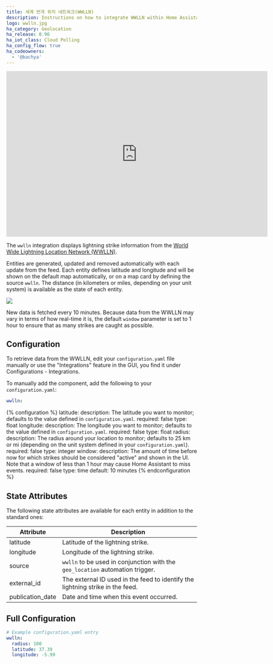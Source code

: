 ```yaml
---
title: 세계 번개 위치 네트워크(WWLLN)
description: Instructions on how to integrate WWLLN within Home Assistant.
logo: wwlln.jpg
ha_category: Geolocation
ha_release: 0.96
ha_iot_class: Cloud Polling
ha_config_flow: true
ha_codeowners:
  - '@bachya'
---
```


<iframe width="690" height="437" src="https://www.youtube.com/embed/k9UsPNP0Oic?list=PLWlpiQXaMerTyzl_Pe1PEloZTj9MoU5cl" frameborder="0" allow="accelerometer; autoplay; encrypted-media; gyroscope; picture-in-picture" allowfullscreen></iframe>

The `wwlln` integration displays lightning strike information from the
[World Wide Lightning Location Network (WWLLN)](https://wwlln.net/).

Entities are generated, updated and removed automatically with each update
from the feed. Each entity defines latitude and longitude and will be shown
on the default map automatically, or on a map card by defining the source
`wwlln`. The distance (in kilometers or miles, depending on your unit system)
is available as the state of each entity.

<p class='img'>
  <img src='{{site_root}}/images/screenshots/wwlln-feed-map.png' />
</p>

New data is fetched every 10 minutes. Because data from the WWLLN may vary in terms
of how real-time it is, the default `window` parameter is set to 1 hour to ensure that as
many strikes are caught as possible.

## Configuration

To retrieve data from the WWLLN, edit your `configuration.yaml` file manually or use the "Integrations" feature in the GUI, you find it under Configurations - Integrations.

To manually add the component, add the following to your `configuration.yaml`:

```yaml
wwlln:
```

{% configuration %}
latitude:
  description: The latitude you want to monitor; defaults to the value defined in `configuration.yaml`.
  required: false
  type: float
longitude:
  description: The longitude you want to monitor; defaults to the value defined in `configuration.yaml`.
  required: false
  type: float
radius:
  description: The radius around your location to monitor; defaults to 25 km or mi (depending on the unit system defined in your `configuration.yaml`).
  required: false
  type: integer
window:
  description: The amount of time before now for which strikes should be considered "active" and shown in the UI. Note that a window of less than 1 hour may cause Home Assistant to miss events.
  required: false
  type: time
  default: 10 minutes
{% endconfiguration %}

## State Attributes

The following state attributes are available for each entity in addition to
the standard ones:

| Attribute        | Description                                                                   |
| ---------------- | ----------------------------------------------------------------------------- |
| latitude         | Latitude of the lightning strike.                                             |
| longitude        | Longitude of the lightning strike.                                            |
| source           | `wwlln` to be used in conjunction with the `geo_location` automation trigger. |
| external_id      | The external ID used in the feed to identify the lightning strike in the feed.      |
| publication_date | Date and time when this event occurred.                                       |

## Full Configuration

```yaml
# Example configuration.yaml entry
wwlln:
  radius: 100
  latitude: 37.39
  longitude: -5.99
```

